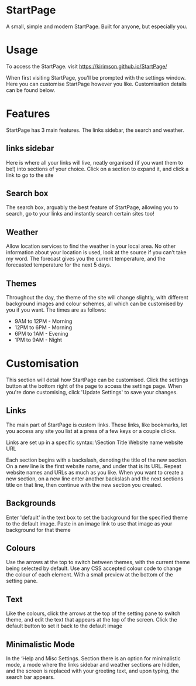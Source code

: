 # StartPage

A small, simple and modern StartPage. Built for anyone, but especially you.

<h1>Usage</h1>

To access the StartPage. visit https://kirimson.github.io/StartPage/

When first visiting StartPage, you'll be prompted with the settings window. Here you can customise StartPage however you like. Customisation details can be found below.

<h1>Features</h1>
StartPage has 3 main features. The links sidebar, the search and weather.
<h2>links sidebar</h2>
Here is where all your links will live, neatly organised (if you want them to be!) into sections of your choice. Click on a section to expand it, and click a link to go to the site
<h2>Search box</h2>
The search box, arguably the best feature of StartPage, allowing you to search, go to your links and instantly search certain sites too!
<h2>Weather</h2>
Allow location services to find the weather in your local area. No other information about your location is used, look at the source if you can’t take my word. The forecast gives you the current temperature, and the forecasted temperature for the next 5 days.
<h2>Themes</h2>
Throughout the day, the theme of the site will change slightly, with different background images and colour schemes, all which can be customised by you if you want. The times are as follows:
<ul>
<li>9AM to 12PM - Morning</li>
<li>12PM to 6PM - Morning</li>
<li>6PM to 1AM - Evening</li>
<li>1PM to 9AM - Night</li>
</ul>

<h1>Customisation</h1>
This section will detail how StartPage can be customised. Click the settings button at the bottom right of the page to access the settings page. When you're done customising, click 'Update Settings' to save your changes.
<h2>Links</h2>
The main part of StartPage is custom links. These links, like bookmarks, let you access any site you list at a press of a few keys or a couple clicks.

Links are set up in a specific syntax:
\Section Title
Website name
website URL

Each section begins with a backslash, denoting the title of the new section. On a new line is the first website name, and under that is its URL. Repeat website names and URLs as much as you like. When you want to create a new section, on a new line enter another backslash and the next sections title on that line, then continue with the new section you created.

<h2>Backgrounds</h2>
Enter 'default' in the text box to set the background for the specified theme to the default image. Paste in an image link to use that image as your background for that theme

<h2>Colours</h2>
Use the arrows at the top to switch between themes, with the current theme being selected by default. Use any CSS accepted colour code to change the colour of each element. With a small preview at the bottom of the setting pane.
<h2>Text</h2>
Like the colours, click the arrows at the top of the setting pane to switch theme, and edit the text that appears at the top of the screen. Click the default button to set it back to the default image
<h2>Minimalistic Mode</h2>
In the ‘Help and Misc Settings. Section there is an option for minimalistic mode, a mode where the links sidebar and weather sections are hidden, and the screen is replaced with your greeting text, and upon typing, the search bar appears. 
